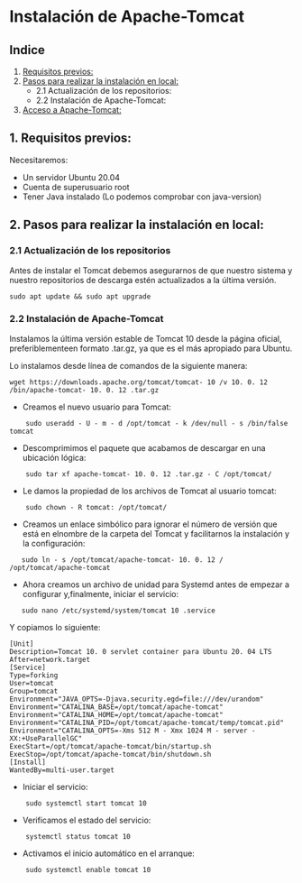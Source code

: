 # Instalación de Apache-Tomcat

## Indice

1. <a href="#1-requisitos-previos">Requisitos previos:</a>
2. <a href="#2-pasos-para-realizar-la-instalación-en-local">Pasos para realizar la instalación en local:</a>
   - 2.1 Actualización de los repositorios:
   - 2.2 Instalación de Apache-Tomcat:
3. <a href="#3-acceso-a-apache-tomcat">Acceso a Apache-Tomcat:</a>

## 1. Requisitos previos:

Necesitaremos:

- Un servidor Ubuntu 20.04
- Cuenta de superusuario root
- Tener Java instalado (Lo podemos comprobar con java-version)

## 2. Pasos para realizar la instalación en local:

### 2.1 Actualización de los repositorios

Antes de instalar el Tomcat debemos asegurarnos de que nuestro sistema y nuestro repositorios de descarga estén actualizados a la última versión.

```
sudo apt update && sudo apt upgrade
```

### 2.2 Instalación de Apache-Tomcat

Instalamos la última versión estable de Tomcat 10 desde la página oficial, preferiblementeen formato .tar.gz, ya que es el más apropiado para Ubuntu.

Lo instalamos desde línea de comandos de la siguiente manera:

```
wget https://downloads.apache.org/tomcat/tomcat- 10 /v 10. 0. 12 /bin/apache-tomcat- 10. 0. 12 .tar.gz
```

- Creamos el nuevo usuario para Tomcat:

```
    sudo useradd - U - m - d /opt/tomcat - k /dev/null - s /bin/false tomcat
```

- Descomprimimos el paquete que acabamos de descargar en una ubicación lógica:

```
    sudo tar xf apache-tomcat- 10. 0. 12 .tar.gz - C /opt/tomcat/
```

- Le damos la propiedad de los archivos de Tomcat al usuario tomcat:

```
    sudo chown - R tomcat: /opt/tomcat/
```

- Creamos un enlace simbólico para ignorar el número de versión que está en elnombre de la carpeta del Tomcat y facilitarnos la instalación y la configuración:

```
   sudo ln - s /opt/tomcat/apache-tomcat- 10. 0. 12 / /opt/tomcat/apache-tomcat
```

- Ahora creamos un archivo de unidad para Systemd antes de empezar a configurar y,finalmente, iniciar el servicio:

```
   sudo nano /etc/systemd/system/tomcat 10 .service
```

Y copiamos lo siguiente:

```
[Unit]
Description=Tomcat 10. 0 servlet container para Ubuntu 20. 04 LTS
After=network.target
[Service]
Type=forking
User=tomcat
Group=tomcat
Environment="JAVA_OPTS=-Djava.security.egd=file:///dev/urandom"
Environment="CATALINA_BASE=/opt/tomcat/apache-tomcat"
Environment="CATALINA_HOME=/opt/tomcat/apache-tomcat"
Environment="CATALINA_PID=/opt/tomcat/apache-tomcat/temp/tomcat.pid"
Environment="CATALINA_OPTS=-Xms 512 M - Xmx 1024 M - server - XX:+UseParallelGC"
ExecStart=/opt/tomcat/apache-tomcat/bin/startup.sh
ExecStop=/opt/tomcat/apache-tomcat/bin/shutdown.sh
[Install]
WantedBy=multi-user.target
```

- Iniciar el servicio:

```
    sudo systemctl start tomcat 10
```

- Verificamos el estado del servicio:
```
    systemctl status tomcat 10
```

- Activamos el inicio automático en el arranque:
```
    sudo systemctl enable tomcat 10
```
